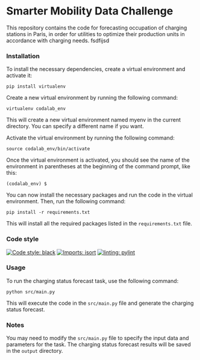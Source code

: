 <h1>Smarter Mobility Data Challenge</h1>
This repository contains the code for forecasting occupation of charging stations in Paris, in order for utilities to optimize their production units in accordance with charging needs.
fsdfijsd
<br>
<h3>Installation</h3>
To install the necessary dependencies, create a virtual environment and activate it:

    pip install virtualenv

Create a new virtual environment by running the following command:

    virtualenv codalab_env
This will create a new virtual environment named myenv in the current directory. You can specify a different name if you want.

Activate the virtual environment by running the following command:

    source codalab_env/bin/activate

Once the virtual environment is activated, you should see the name of the environment in parentheses at the beginning of the command prompt, like this:

    (codalab_env) $

You can now install the necessary packages and run the code in the virtual environment.
 Then, run the following command:

    pip install -r requirements.txt

This will install all the required packages listed in the `requirements.txt` file.

<h3>Code style</h3>

[![Code style: black](https://img.shields.io/badge/code%20style-black-000000.svg)](https://github.com/psf/black)
[![Imports: isort](https://img.shields.io/badge/%20imports-isort-%231674b1?style=flat&labelColor=ef8336)](https://pycqa.github.io/isort/)
[![linting: pylint](https://img.shields.io/badge/linting-pylint-yellowgreen)](https://github.com/PyCQA/pylint)


<h3>Usage</h3>
To run the charging status forecast task, use the following command:

    python src/main.py
This will execute the code in the `src/main.py` file and generate the charging status forecast.

<h3>Notes</h3>

You may need to modify the `src/main.py` file to specify the input data and parameters for the task.
The charging status forecast results will be saved in the `output` directory.
